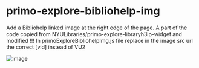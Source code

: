 # primo-explore-bibliohelp-img
Add a Bibliohelp linked image at the right edge of the page.
A part of the code copied from NYULibraries/primo-explore-libraryh3lp-widget and modified
!!! In primoExploreBibliohelpImg.js file replace in the image src url the correct [vid] instead of VU2 

![image](https://user-images.githubusercontent.com/75858684/213197885-3619e824-5fb7-49a2-9fc0-d9fa06223c7b.png)
